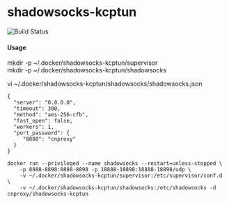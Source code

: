# shadowsocks-kcptun
![Build Status](https://travis-ci.org/cnproxy/shadowsocks-kcptun.svg?branch=master)

#### Usage
mkdir -p ~/.docker/shadowsocks-kcptun/supervisor  
mkdir -p ~/.docker/shadowsocks-kcptun/shadowsocks

vi ~/.docker/shadowsocks-kcptun/shadowsocks/shadowsocks.json

```
{
  "server": "0.0.0.0",
  "timeout": 300,
  "method": "aes-256-cfb",
  "fast_open": false,                                                                                          
  "workers": 1,                                                                                                                                                          
  "port_password": {                                                                                               
     "8888": "cnproxy"
  }                                                                                                                                   
}
```

```
docker run --privileged --name shadowsocks --restart=unless-stopped \
    -p 8888-8898:8888-8898 -p 18888-18898:18888-18898/udp \
    -v ~/.docker/shadowsocks-kcptun/supervisor:/etc/supervisor/conf.d \
    -v ~/.docker/shadowsocks-kcptun/shadowsocks:/etc/shadowsocks -d cnproxy/shadowsocks-kcptun
```
